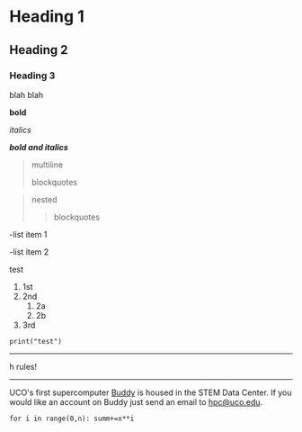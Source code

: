 # Heading 1
## Heading 2
### Heading 3

blah blah

**bold**

*italics*

***bold and italics***

>multiline
>
>blockquotes


>nested
>
>>blockquotes

-list item 1

-list item 2

test

1. 1st
2. 2nd
    1. 2a
    2. 2b
3. 3rd


``print("test")``


****
h rules!
****

UCO's first supercomputer [Buddy](https://buddy.uco.edu) is housed in the STEM Data Center. If you would like an account on Buddy just send an email to <hpc@uco.edu>.


``
for i in range(0,n):
    summ+=x**i
``


